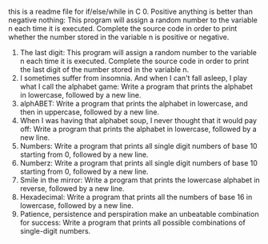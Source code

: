 this is a readme file for if/else/while in C
0. Positive anything is better than negative nothing: This program will assign a random number to the variable n each time it is executed. Complete the source code in order to print whether the number stored in the variable n is positive or negative.
1. The last digit: This program will assign a random number to the variable n each time it is executed. Complete the source code in order to print the last digit of the number stored in the variable n.
2. I sometimes suffer from insomnia. And when I can't fall asleep, I play what I call the alphabet game: Write a program that prints the alphabet in lowercase, followed by a new line.
3. alphABET: Write a program that prints the alphabet in lowercase, and then in uppercase, followed by a new line.
4. When I was having that alphabet soup, I never thought that it would pay off: Write a program that prints the alphabet in lowercase, followed by a new line.
5. Numbers: Write a program that prints all single digit numbers of base 10 starting from 0, followed by a new line.
6. Numberz: Write a program that prints all single digit numbers of base 10 starting from 0, followed by a new line.
7. Smile in the mirror: Write a program that prints the lowercase alphabet in reverse, followed by a new line.
8. Hexadecimal: Write a program that prints all the numbers of base 16 in lowercase, followed by a new line.
9. Patience, persistence and perspiration make an unbeatable combination for success: Write a program that prints all possible combinations of single-digit numbers.
